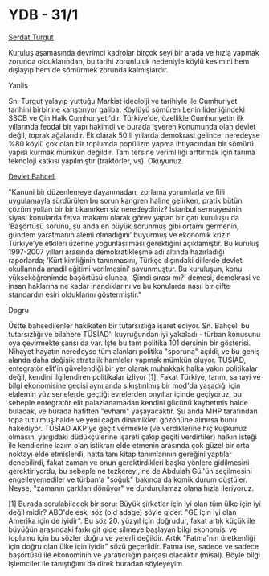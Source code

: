# YDB - 31/1

[Serdat Turgut](http://www.aksam.com.tr/?tarih=01.02.2008#)

Kuruluş aşamasında devrimci kadrolar birçok şeyi bir arada ve hızla
yapmak zorunda olduklarından, bu tarihi zorunluluk nedeniyle köylü
kesimini hem dışlayıp hem de sömürmek zorunda kalmışlardır.

Yanlis

Sn. Turgut yalayıp yuttuğu Markist ideololji ve tarihiyle ile
Cumhuriyet tarihini birbirine karıştırıyor galiba: Köylüyü sömüren
Lenin liderliğindeki SSCB ve Çin Halk Cumhuriyeti'dir. Türkiye'de,
özellikle Cumhuriyetin ilk yıllarında feodal bir yapı hakimdi ve
burada işveren konumunda olan devlet değil, toprak ağalarıdır. Ek
olarak 50'li yıllarda demokrasi gelince, neredeyse %80 köylü çok olan
bir toplumda popülizm yapma ihtiyacından bir sömürü yapısı kurmak
mümkün değildir. Tam tersine verimliliği arttırmak için tarıma
teknoloji katkısı yapılmıştır (traktörler, vs). Okuyunuz.

[Devlet Bahceli](http://ntvmsnbc.com/news/433889.asp)

"Kanuni bir düzenlemeye dayanmadan, zorlama yorumlarla ve fiili
uygulamayla sürdürülen bu sorun kangren haline gelirken, pratik bütün
çözüm yolları bir bir tıkanırken siz neredeydiniz? İstanbul
sermayesinin siyasi konularda fetva makamı olarak görev yapan bir çatı
kuruluşu da ’Başörtüsü sorunu, şu anda en büyük sorunmuş gibi ortamı
germenin, gündem yaratmanın alemi olmadığını’ buyurmuş ve ekonomik
krizin Türkiye’ye etkileri üzerine yoğunlaşılması gerektiğini
açıklamıştır. Bu kuruluş 1997-2007 yılları arasında demokratikleşme
adı altında hazırladığı raporlarda; ’Kürt kimliğinin tanınmasını,
Türkçe dışındaki dillerde devlet okullarında anadil eğitimi
verilmesini’ savunmuştur. Bu kuruluşun, konu yükseköğrenimde başörtüsü
olunca, ‘Şimdi sırası mı?’ demesi, demokrasi ve insan haklarına ne
kadar inandıklarını ve bu konularda nasıl bir çifte standardın esiri
olduklarını göstermiştir."

Dogru

Üstte bahsedilenler hakikaten bir tutarsızlığa işaret
ediyor. Sn. Bahçeli bu tutarsızlığı ve bilahere TÜSİAD'ı kuyruğundan
iyi yakaladı - türban konusunu oya çevirmekte şansı da var. İşte bu
tam politika 101 dersinin bir gösterisi. Nihayet hayatın neredeyse tüm
alanları politika "sporuna" açıldi, ve bu geniş alanda daha değişik
stratejik hamleler yapmak mümkün oluyor. TÜSİAD, entegratör elit'in
güvelendiği bir yer olarak muhakkak halka yakın politikalar değil,
kendini ilgilendiren politikalar izliyor [1]. Fakat Türkiye, tarım,
sanayi ve bilgi ekonomisine geçişi aynı anda sıkıştırılmış bir mod'da
yaşadığı için elalemin yüz senelerde geçtiği evrelerden onyıllar
içinde geçiyoruz, bu sebeple entegratör elit palazlanamadan kendini
gücünü kaybetmiş halde bulacak, ve burada hafiften "evham"
yaşayacaktır. Şu anda MHP tarafından topa tutulmuş halde ve yeni çağın
dinamikleri gözönüne alınırsa bunu hakediyor. TÜSİAD AKP'ye geçit
vermekle (ve verdiklerine hiç kuşkunuz olmasın, yargıdaki
düdükçülerine işareti çakıp geçiti verdirtiler) halkın isteği ile
kendierine lazım olan istikrarı elde etmenin arasında çok güzel bir
orta noktayı elde etmişlerdi, hatta tam kitap tanımlarının gereğini
yaptılar denebilirdi, fakat zaman ve onun gerektirdikleri başka
yönlere gidilmesini gerektiriyordu, bu sebeple ne tezkereyi, ne de
Abdulah Gül'ün seçilmesini engelleyemediler ve türban'a "soğuk"
bakınca da komik durum düştüler. Neyse, "zamanın çarkları dönüyor" ve
durdurulamaz olana hızla ileriyoruz.

[1] Burada sorulabilecek bir soru: Büyük şirketler için iyi olan tüm
ülke için iyi değil midir? ABD'de eski söz (old adage) şöyle gider:
"GE için iyi olan Amerika için de iyidir". Bu söz 20. yüzyıl için
doğrudur, fakat artık küçük ile büyüğün arasındaki farkı git gide
silmeye başlayan bilgi ekonomisi ve toplumu için bu sözler doğru ve
yeterli değildir. Artık "Fatma'nın üretkenliği için doğru olan ülke
için iyidir" sözü geçerlidir. Fatma ise, sadece ve sadece başörtüsü
ile ekonominin ve yaratıcılığın parçası olacaktır (misal). Böyle bilgi
işlemciler ile tanıştığımı da direk buradan söyleyeyim.



